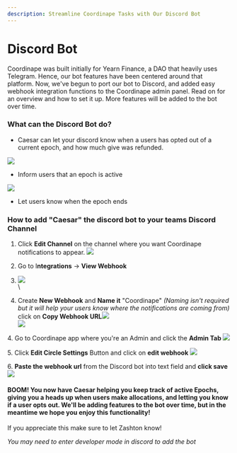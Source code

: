```yaml
---
description: Streamline Coordinape Tasks with Our Discord Bot
---
```


# Discord Bot

Coordinape was built initially for Yearn Finance, a DAO that heavily uses Telegram. Hence, our bot features have been centered around that platform. Now, we've begun to port our bot to Discord, and added easy webhook integration functions to the Coordinape admin panel. Read on for an overview and how to set it up. More features will be added to the bot over time.

### What can the Discord Bot do?

* Caesar can let your discord know when a users has opted out of a current epoch, and how much give was refunded.

![](<../../.gitbook/assets/Bot Opted Out.jpg>)

* Inform users that an epoch is active

![](<../../.gitbook/assets/Bot Comment.jpg>)

* Let users know when the epoch ends

### How to add "Caesar" the discord bot to your teams Discord Channel

1. Click **Edit Channel** on the channel where you want Coordinape notifications to appear. ![](<../../.gitbook/assets/Edit Channel.jpg>)
2. Go to I**ntegrations** -> **View Webhook**
3. &#x20;![](../../.gitbook/assets/Integrations.jpg)\
   <img src="../../.gitbook/assets/image (15).png" alt="" data-size="original">\

4. Create **New Webhook** and **Name it** "Coordinape" _(Naming isn't required but it will help your users know where the notifications are coming from)_ click on **Copy Webhook URL**![](<../../.gitbook/assets/New Webhook.jpg>)\
   ![](<../../.gitbook/assets/image (26).png>)

&#x20;4\. Go to Coordinape app where you're an Admin and click the **Admin Tab** ![](../../.gitbook/assets/Admin.jpg)&#x20;

5\. Click **Edit Circle Settings** Button and click on **edit webhook** ![](<../../.gitbook/assets/Circle Settings.jpg>)&#x20;

6\. **Paste the webhook url** from the Discord bot into text field and **click save** ![](<../../.gitbook/assets/Discord Webook.jpg>)

#### BOOM! You now have Caesar helping you keep track of active Epochs, giving you a heads up when users make allocations, and letting you know if a user opts out. We'll be adding features to the bot over time, but in the meantime we hope you enjoy this functionality!

If you appreciate this make sure to let Zashton know!

_You may need to enter developer mode in discord to add the bot_
